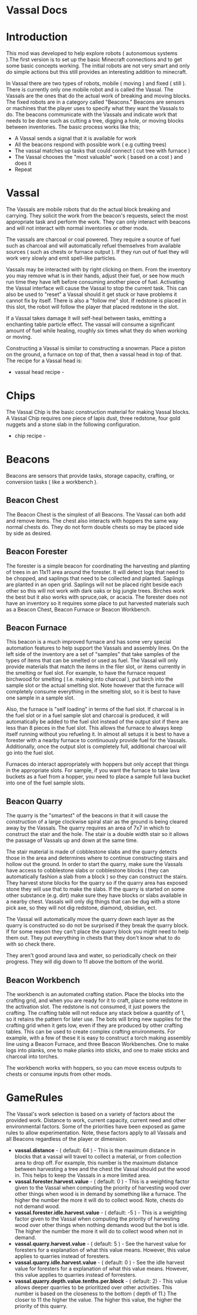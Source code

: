 # Vassal Docs

# Introduction #

This mod was developed to help explore robots ( autonomous systems ).The first version is to set up the basic Minecraft connections and to get some basic concepts working.  The initial robots are not very smart and only do simple actions but this still provides an interesting addition to minecraft.

In Vassal there are two types of robots, mobile ( moving ) and fixed ( still ). There is currently only one mobile robot and is called the Vassal.  The Vassals are the ones that do the actual work of breaking and moving blocks. The fixed robots are in a category called "Beacons."  Beacons are sensors or machines that the player uses to specify what they want the Vassals to do. The beacons communicate with the Vassals and indicate work that needs to be done such as cutting a tree, digging a hole, or moving blocks between inventories.  The basic process works like this;

- A Vassal sends a signal that it is available for work
- All the beacons respond with possible work ( e.g cutting trees)
- The vassal matches up tasks that could connect ( cut tree with furnace )
- The Vassal chooses the "most valuable" work ( based on a cost ) and does it
- Repeat

# Vassal #

The Vassals are mobile robots that do the actual block breaking and carrying. They solicit the work from the beacon's requests, select the most appropriate task and perform the work. They can only interact with beacons and will not interact with normal inventories or other mods.  

The vassals are charcoal or coal powered. They require a source of fuel such as charcoal and will automatically refuel themselves from available sources ( such as chests or furnace output ). If they run out of fuel they will work very slowly and emit spell-like particles. 

Vassals may be interacted with by right clicking on them. From the inventory you may remove what is in their hands, adjust their fuel, or see how much run time they have left before consuming another piece of fuel. Activating the Vassal interface will cause the Vassal to stop the current task. This can also be used to "reset" a Vassal should it get stuck or have problems it cannot fix by itself. There is also a "follow me" slot.  If redstone is placed in this slot, the robot will follow the player that placed redstone in the slot. 

If a Vassal takes damage it will self-heal between tasks, emitting a enchanting table particle effect.  The vassal will consume a significant amount of fuel while healing, roughly six times what they do when working or moving.

Constructing a Vassal is similar to constructing a snowman.  Place a piston on the ground, a furnace on top of that, then a vassal head in top of that.  The recipe for a Vassal head is:

- vassal head recipe -

# Chips #

The Vassal Chip is the basic construction material for making Vassal blocks.  A Vassal Chip requires one piece of lapis dust, three redstone, four gold nuggets and a stone slab in the following configuration.

- chip recipe -

# Beacons #

Beacons are sensors that provide tasks, storage capacity, crafting, or conversion tasks ( like a  workbench ). 

## Beacon Chest ##

The Beacon Chest is the simplest of all Beacons.  The Vassal can both add and remove items. The chest also interacts with hoppers the same way normal chests do. They do not form double chests so may be placed side by side as desired. 

## Beacon Forester ##

The forester is a simple beacon for coordinating the harvesting and planting of trees in an 11x11 area around the forester.  It will detect logs that need to be chopped, and saplings that need to be collected and planted.  Saplings are planted in an open grid. Saplings will not be placed right beside each other so this will not work with dark oaks or big jungle trees.  Birches work the best but it also works with spruce,oak, or acacia. The forester does not have an inventory so it requires some place to put harvested materials such as a Beacon Chest, Beacon Furnace or Beacon Workbench.

## Beacon Furnace ##

This beacon is a much improved furnace and has some very special automation features to help support the Vassals and assembly lines. On the left side of the inventory are a set of "samples" that take samples of the types of items that can be smelted or used as fuel.  The Vassal will only provide materials that match the items in the filer slot, or items currently in the smelting or fuel slot.  For example, to have the furnace request birchwood for smelting ( I.e. making into charcoal ), put birch into the sample slot or the actual smelting slot.  Note however that the furnace will completely consume everything in the smelting slot, so it is best to have one sample in a sample slot.  

Also, the furnace is "self loading" in terms of the fuel slot.  If charcoal is in the fuel slot or in a fuel sample slot and charcoal is produced, it will automatically be added to the fuel slot instead of the output slot if there are less than 8 pieces in the fuel slot.   This allows the furnace to always keep itself running without you refueling it. In almost all setups it is best to have a forester with a nearby furnace to continuously provide fuel for the Vassals.  Additionally, once the output slot is completely full, additional charcoal will go into the fuel slot.

Furnaces do interact appropriately with hoppers but only accept that things in the appropriate slots.  For sample, if you want the furnace to take lava buckets as a fuel from a hopper, you need to place a sample full lava bucket into one of the fuel sample slots.

## Beacon Quarry ##

The quarry is the "smartest" of the beacons in that it will cause the construction of a large clockwise spiral stair as the ground is being cleared away by the Vassals.  The quarry requires an area of 7x7 in which to construct the stair and the hole.  The stair is a double  width stair so it allows the passage of Vassals up and down at the same time.

The stair material is made of cobblestone slabs and the quarry detects those in the area and determines where to continue constructing stairs and hollow out the ground.  In order to start the quarry, make sure the Vassals have access to cobblestone slabs or  cobblestone blocks ( they can automatically fashion a slab from a block ) so they can construct the stairs. They harvest stone blocks for the quarry so if the quarry area has exposed stone they will use that to make the slabs.  If the quarry is started on some other substance (e.g. dirt) make sure they have blocks or slabs available in a nearby chest. Vassals will only dig things that can be dug with a stone pick axe, so they will not dig redstone, diamond, obsidian, ect. 

The Vassal will automatically move the quarry down each layer as the quarry is constructed so do not be surprised if they break the quarry block.  If for some reason they can't place the quarry block you might need to help them out. They put everything in chests that they don't know what to do with so check there.

They aren't good around lava and water, so periodically check on their progress.  They will dig down to 11 above the bottom of the world.

## Beacon Workbench ##

The workbench is an automated crafting station.  Place the blocks into the crafting grid, and when you are ready for it to craft, place some redstone in the activation slot. The redstone is not consumed, it just powers the crafting.  The crafting table will not reduce any stack below a quantity of 1, so it retains the pattern for later use.  The bots will bring new supplies for the crafting grid when it gets low, even if they are produced by other crafting tables. This can be used to create complex crafting environments. For example, with a few of these it is easy to construct a torch making assembly line using a Beacon Furnace, and three Beacon Workbenches.  One to make logs into planks, one to make planks into sticks, and one to make sticks and charcoal into torches.

The workbench works with hoppers, so you can move excess outputs to chests or consume inputs from other mods.

# GameRules #

The Vassal's work selection is based on a variety of factors about the provided work. Distance to work, current capacity, current need and other environmental factors. Some of the priorities have been exposed as game rules to allow experimentation.  Note, these factors apply to all Vassals and all Beacons regardless of the player or dimension.

- **vassal.distance** - ( default: 64 ) - This is the maximum distance in blocks that a vassal will travel to collect a material, or from collection area to drop off.  For example, this number is the maximum distance between harvesting a tree and the chest the Vassal should put the wood in.  This helps to keep the Vassals in a more limited area.
- **vassal.forester.harvest.value** - ( default: 0 ) - This is a weighting factor given to the Vassal when computing the priority of harvesting wood over other things when wood is in demand by something like a furnace.  The higher the number the more it will do to collect wood.  Note, chests do not demand wood.
- **vassal.forester.idle.harvest.value** - ( default: -5 ) - This is a weighting factor given to the Vassal when computing the priority of harvesting wood over other things when nothing demands wood but the bot is idle.  The higher the number the more it will do to collect wood when not in demand.
- **vassal.quarry.harvest.value** - ( default: 5 ) - See the harvest value for foresters for a explanation  of what this value means.  However, this value applies to quarries instead of foresters.
- **vassal.quarry.idle.harvest.value** - ( default: 0 ) - See the idle harvest value for foresters for a explanation of what this value means.  However, this value applies to quarries instead of forresters.
- **vassal.quarry.depth.value.tenths.per.block** - ( default: 2) - This value allows deeper quarries to be prioritized over other activities.  This number is based on the closeness to the bottom ( depth of 11.)  The closer to 11 the higher the value.  The higher this value, the higher the priority of this quarry.


